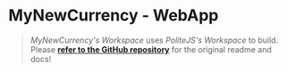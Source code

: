 MyNewCurrency - WebApp
======================

> _MyNewCurrency's Workspace_ uses _PoliteJS's Workspace_ to build.  
> Please **[refer to the GitHub repository](https://github.com/PoliteJS/workspace)** 
> for the original readme and docs!
